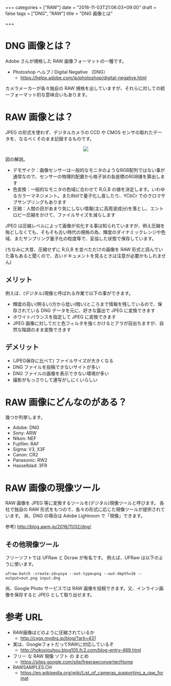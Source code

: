+++
categories = ["RAW"]
date = "2016-11-03T21:06:03+09:00"
draft = false
tags = ["DNG", "RAW"]
title = "DNG 画像とは"

+++

# DNG 画像とは？

Adobe さんが規格した RAW 画像フォーマットの一種です。

- Photoshop ヘルプ / Digital Negative （DNG）
  -  https://helpx.adobe.com/jp/photoshop/digital-negative.html

カメラメーカーが各々独自の RAW 規格を出していますが、それらに対しての統一フォーマット的な意味合いもあります。

# RAW 画像とは？

JPEG の形式を使わず、デジタルカメラの CCD や CMOS センサの取れたデータを、なるべくそのまま記録するものです。

<center> <img src="../figure01.png" > </center>

図の解説。

- デモザイク：画像センサーは一般的なモニタのようなRGB配列ではない事が通常なので、センサーの物理的配置から格子状の各座標のRGB値を算出します
- 色変換：一般的なモニタの色域に合わせて R,G,B の値を決定します。いわゆるカラーマネジメント。また8bitで量子化し直したり、YCbCr でのクロマサブサンプリングもあります
- 圧縮：人間の目があまり気にしない情報(主に高周波成分)を落とし、エントロピー圧縮をかけて、ファイルサイズを減らします

JPEG は圧縮レベルによって画像が劣化する事は知られていますが、例え圧縮を殆どしなくても、そもそも古い時代の規格の為、輝度のダイナミックレンジや色域、またサンプリング量子化の粒度等で、妥協した状態で保存しています。

(ちなみに大昔、圧縮せずに R,G,B を並べただけの画像を RAW 形式と読んでいた事もあると聞くので、古いドキュメントを見るときは注意が必要かもしれません)

## メリット

例えば、(デジタル)現像と呼ばれる作業で以下の事ができます。

- 輝度の高い(明るい)方から低い(暗い)ところまで情報を残しているので、保存されている DNG データを元に、好きな露出で JPEG に変換できます
- ホワイトバランスを指定して JPEG に変換できます
- JPEG 画像に対してだと色フィルタを強くかけるとアラが目出ちますが、自然な階調のまま変換できます

## デメリット

- (JPEG保存に比べて) ファイルサイズが大きくなる
- DNG ファイルを投稿できないサイトが多い
- DNG ファイルの画像を表示できない環境が多い
- 撮影がもっさりして連写がしにくいらしい

# RAW 画像にどんなのがある？

幾つか列挙します。

- Adobe: DNG
- Sony: ARW
- Nikon: NEF
- Fujifilm: RAF
- Sigma: V3, X3F
- Canon: CR2
- Panasonic: RW2
- Hasselblad: 3FR

# RAW 画像の現像ツール

RAW 画像を JPEG 等に変換するツールを(デジタル)現像ツールと呼びます。
各社で独自の RAW 形式をもつので、各々の形式に応じた現像ツールが提供されています。
尚、DNG の場合は Adobe Lightroom で「現像」できます。

参考) http://blog.awm.jp/2016/11/02/dng/

## その他現像ツール

フリーソフトでは UFRaw と Dcraw が有名です。
例えば、UFRaw は以下のように使います。
```
ufraw-batch -create-id=yoya --out-type=png --out-depth=16 --output=out.png input.dng
```

尚、Google Photo サービスでは RAW 画像を投稿できます。又、インライン画像を保存すると JPEG として取り出せます。

# 参考 URL

- RAW画像はどのように圧縮されているか
  - http://cygx.mydns.jp/blog/?arti=431
- 実は、GoogleフォトだってRAWに対応しているぞ
  - http://hokoxjouhou.blog105.fc2.com/blog-entry-489.html
- フリー な RAW 現像 ソフト の まとめ
  -  https://sites.google.com/site/freerawconverter/Home
- RAWSAMPLES.CH
  -  https://en.wikipedia.org/wiki/List_of_cameras_supporting_a_raw_format
